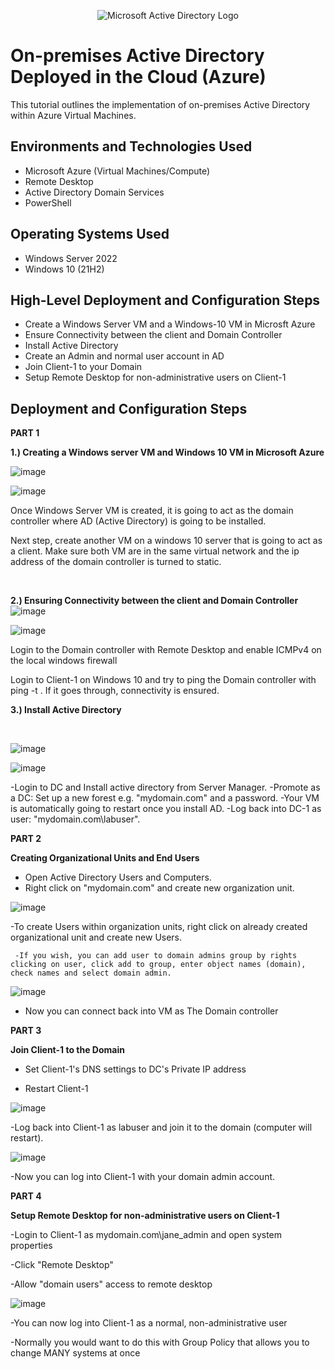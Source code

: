 <p align="center">
<img src="https://i.imgur.com/pU5A58S.png" alt="Microsoft Active Directory Logo"/>
</p>

<h1>On-premises Active Directory Deployed in the Cloud (Azure)</h1>
This tutorial outlines the implementation of on-premises Active Directory within Azure Virtual Machines.<br />



<h2>Environments and Technologies Used</h2>

- Microsoft Azure (Virtual Machines/Compute)
- Remote Desktop
- Active Directory Domain Services
- PowerShell

<h2>Operating Systems Used </h2>

- Windows Server 2022
- Windows 10 (21H2)

<h2>High-Level Deployment and Configuration Steps</h2>

- Create a Windows Server VM and a Windows-10 VM in Microsft Azure
- Ensure Connectivity between the client and Domain Controller
- Install Active Directory
- Create an Admin and normal user account in AD
- Join Client-1 to your Domain
- Setup Remote Desktop for non-administrative users on Client-1

<h2>Deployment and Configuration Steps</h2>

<p>
  
  **PART 1**
  
  **1.) Creating a Windows server VM and Windows 10 VM in Microsoft Azure**
  
  ![image](https://github.com/akingsley22/configure-ad/assets/138138839/a9df99df-095a-4c03-9397-77794af8edbe)

  ![image](https://github.com/akingsley22/configure-ad/assets/138138839/98b61b19-4ea8-42b8-b4b9-5c5027a902cf)


</p>
<p>
Once Windows Server VM is created, it is going to act as the domain controller where AD (Active Directory) is going to be installed. 
  
Next step, create another VM on a windows 10 server that is going to act as a client. Make sure both VM are in the same virtual network and the ip address of the domain controller is turned to static.
</p>
<br />

<p>

  **2.) Ensuring Connectivity between the client and Domain Controller**
![image](https://github.com/akingsley22/configure-ad/assets/138138839/5f2db3c5-eefd-46ee-987d-1fce9b0b355c)

![image](https://github.com/akingsley22/configure-ad/assets/138138839/3f98dd48-fab5-41bc-9767-52d292e4305a)



Login to the Domain controller with Remote Desktop and enable ICMPv4 on the local windows firewall 

Login to Client-1 on Windows 10 and try to ping the Domain controller with ping -t <ipaddress>. If it goes through, connectivity is ensured.
</p>
<p>

**3.) Install Active Directory**
</p>
<br />

<p>
  
  ![image](https://github.com/akingsley22/configure-ad/assets/138138839/23bd2d87-a3a3-476e-8224-600ff932fa2c)

  ![image](https://github.com/akingsley22/configure-ad/assets/138138839/1f481b58-73b2-4839-9e9d-b9ca0cfb329e)

</p>
<p>
-Login to DC and Install active directory from Server Manager. 
-Promote as a DC: Set up a new forest e.g. "mydomain.com" and a password.
-Your VM is automatically going to restart once you install AD. 
-Log back into DC-1 as user: "mydomain.com\labuser".

 **PART 2**
 
 **Creating Organizational Units and End Users**

 - Open Active Directory Users and Computers.
 - Right click on "mydomain.com" and create new organization unit.

 ![image](https://github.com/akingsley22/configure-ad/assets/138138839/81e9d14d-c956-4d7b-8502-19cc83293686)

 -To create Users within organization units, right click on already created organizational unit and create new Users.
    
     -If you wish, you can add user to domain admins group by rights clicking on user, click add to group, enter object names (domain), check names and select domain admin.

 ![image](https://github.com/akingsley22/configure-ad/assets/138138839/87711012-a702-4d36-a957-601c5c23d213)

 -  Now you can connect back into VM as The Domain controller

  **PART 3**

  **Join Client-1 to the Domain**

  - Set Client-1's DNS settings to DC's Private IP address

  - Restart Client-1

![image](https://github.com/akingsley22/configure-ad/assets/138138839/c98e73fc-b2b6-420b-820d-411164af003e)

  -Log back into Client-1 as labuser and join it to the domain (computer will restart). 

  ![image](https://github.com/akingsley22/configure-ad/assets/138138839/55645b37-7d94-43cc-af09-32b94565826d)

  -Now you can log into Client-1 with your domain admin account.

**PART 4**

**Setup Remote Desktop for non-administrative users on Client-1**

-Login to Client-1 as mydomain.com\jane_admin and open system properties

-Click "Remote Desktop"

-Allow "domain users" access to remote desktop

![image](https://github.com/akingsley22/configure-ad/assets/138138839/e096ae8a-a140-43f4-9102-9601c60b4b2d)

-You can now log into Client-1 as a normal, non-administrative user

   -Normally you would want to do this with Group Policy that allows you to change MANY systems at once

  


     

 
 
</p>
<br />
